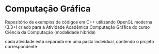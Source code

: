 # Computação Gráfica
Repositório de exemplos de códigos em C++ utilizando OpenGL moderna (3.3+) criado para a Atividade Acadêmica Computação Gráfica do curso Ciência da Computação (modalidade híbrida)

cada atividade está separada em uma pasta individual, contendo o projeto correspondente

